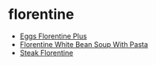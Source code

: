 # florentine

 * [Eggs Florentine Plus](index/e/eggs-florentine-plus-1035.json)
 * [Florentine White Bean Soup With Pasta](index/f/florentine-white-bean-soup-with-pasta-107253.json)
 * [Steak Florentine](index/s/steak-florentine-363339.json)
